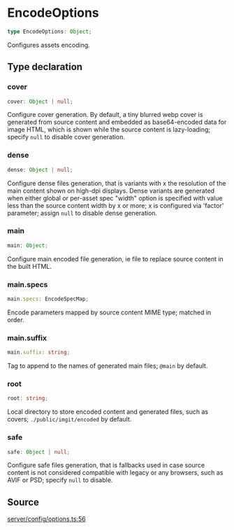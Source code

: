 # EncodeOptions

```ts
type EncodeOptions: Object;
```

Configures assets encoding.

## Type declaration

### cover

```ts
cover: Object | null;
```

Configure cover generation. By default, a tiny blurred webp cover is generated from source
 content and embedded as base64-encoded data for image HTML, which is shown while the source
 content is lazy-loading; specify `null` to disable cover generation.

### dense

```ts
dense: Object | null;
```

Configure dense files generation, that is variants with x the resolution of the main content
 shown on high-dpi displays. Dense variants are generated when either global or per-asset spec
 "width" option is specified with value less than the source content width by x or more;
 x is configured via 'factor' parameter; assign `null` to disable dense generation.

### main

```ts
main: Object;
```

Configure main encoded file generation, ie file to replace source content in the built HTML.

### main.specs

```ts
main.specs: EncodeSpecMap;
```

Encode parameters mapped by source content MIME type; matched in order.

### main.suffix

```ts
main.suffix: string;
```

Tag to append to the names of generated main files; `@main` by default.

### root

```ts
root: string;
```

Local directory to store encoded content and generated files, such as covers;
 `./public/imgit/encoded` by default.

### safe

```ts
safe: Object | null;
```

Configure safe files generation, that is fallbacks used in case source content is not considered
 compatible with legacy or any browsers, such as AVIF or PSD; specify `null` to disable.

## Source

[server/config/options.ts:56](https://github.com/Elringus/Imgit/blob/157689c/src/server/config/options.ts#L56)
